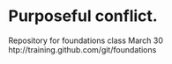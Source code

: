 # Purposeful conflict. 
Repository for foundations class March 30 htp://training.github.com/git/foundations
